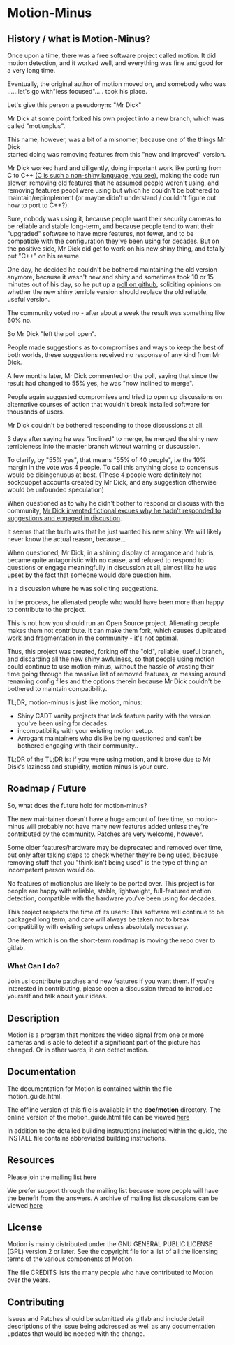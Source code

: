 Motion-Minus
=============

## History / what is Motion-Minus?

Once upon a time, there was a free software project called motion. 
It did motion detection, and it worked well, and everything was fine and good
for a very long time.

Eventually, the original author of motion moved on, and somebody who was
......let's go with"less focused"..... took his place. 

Let's give this person a pseudonym: "Mr Dick"

Mr Dick at some point forked his own project into a new branch, which was
called "motionplus".

This name, however, was a bit of a misnomer, because one of the things Mr Dick  
started doing was removing features from this "new and improved" version.

Mr Dick worked hard and diligently, doing important work like porting from C
to C++ [(C is such a non-shiny language, you see)](https://web.archive.org/web/20131209133259/http://thread.gmane.org/gmane.comp.version-control.git/57643/focus=57918), making the code run slower,
removing old features that he assumed people weren't using, 
and removing features peopl were using but which he couldn't be bothered to 
maintain/repimplement (or maybe didn't understand / couldn't figure out how to port to C++?).

Sure, nobody was using it, because people want their security cameras to be 
reliable and stable long-term, and because people tend to want their "upgraded"
software to have more features, not fewer, and to be compatible with the 
configuration they've been using for decades. But on the positive side, Mr Dick
did get to work on his new shiny thing, and totally put "C++" on his resume.

One day, he decided he couldn't be bothered maintaining the old version anymore,
because it wasn't new and shiny and sometimes took 10 or 15 minutes out of his day,
so he put up a [poll on github](https://github.com/Motion-Project/motion/discussions/1794#discussion-7007501), soliciting opinions on whether the new shiny terrible version should replace the old 
reliable, useful version.

The community voted no - after about a week the result was something like 60% no.

So Mr Dick "left the poll open".

People made suggestions as to compromises and ways to keep the best of both worlds,
these suggestions received no response of any kind from Mr Dick.

A few months later, Mr Dick commented on the poll, saying that since the result had 
changed to 55% yes, he was "now inclined to merge". 

People again suggested compromises and tried to open up discussions on alternative
courses of action that wouldn't break installed software for thousands of users.

Mr Dick couldn't be bothered responding to those discussions at all.

3 days after saying he was "inclined" to merge, he merged the shiny new terribleness 
into the master branch without warning or duscussion.

To clarify, by "55% yes", that means "55% of 40 people", i.e the 10% margin in the vote 
was 4 people. To call this anything close to concensus would be disingenuous at best.
(These 4 people were definitely not sockpuppet accounts created by Mr Dick, and any
suggestion otherwise would be unfounded speculation)

When questioned as to why he didn't bother to respond or discuss with the community,
[Mr Dick invented fictional excues why he hadn't responded to suggestions and engaged in discustion](https://github.com/Motion-Project/motion/discussions/1794#discussioncomment-12086359). 

It seems that the truth was that he just wanted his new shiny. We will likely never 
know the actual reason, because...

When questioned, Mr Dick, in a shining display of arrogance and hubris, became quite 
antagonistic with no cause, and refused to respond to questions or engage meaningfully 
in discussion at all, almost like he was upset by the fact that someone would dare question him.

In a discussion where he was soliciting suggestions.

In the process, he alienated people who would have been more than happy to contribute to the project.

This is not how you should run an Open Source project. Alienating people makes them not contribute.
It can make them fork, which causes duplicated work and fragmentation in the community - it's not optimal.

Thus, this project was created, forking off the "old", reliable, useful branch, and discarding all the
new shiny awfulness, so that people using motion could continue to use motion-minus,
without the hassle of wasting their time going through the massive list of removed features,
 or messing around renaming config files and the options therein because Mr Dick couldn't be 
bothered to maintain compatibility.

TL;DR, motion-minus is just like motion, minus:
 - Shiny CADT vanity projects that lack feature parity with the version you've been using for decades.
 - incompatibility with your existing motion setup.
 - Arrogant maintainers who dislike being questioned and can't be bothered engaging with their community..

TL;DR of the TL;DR is: if you were using motion, and it broke due to Mr Disk's laziness and stupidity, 
motion minus is your cure.

## Roadmap / Future

So, what does the future hold for motion-minus?

The new maintainer doesn't have a huge amount of free time, so motion-minus will probably not have many 
new features added unless they're contributed by the community. Patches are very welcome, however.

Some older features/hardware may be deprecated and removed over time, but only after taking 
steps to check whether they're being used, because removing stuff that you "think isn't being used"
is the type of thing an incompetent person would do.

No features of motionplus are likely to be ported over. This project is 
for people are happy with reliable, stable, lightweight, full-featured 
motion detection, compatible with the hardware you've been using for decades.

This project respects the time of its users: This software will continue to be packaged long term, 
and care will always be taken not to break compatibility with existing setups unless absolutely necessary.

One item which is on the short-term roadmap is moving the repo over to gitlab.

### What Can I do?

Join us! contribute patches and new features if you want them. If you're interested in contributing, 
please open a discussion thread to introduce yourself and talk about your ideas.



## Description

Motion is a program that monitors the video signal from one or more cameras and
is able to detect if a significant part of the picture has changed. Or in other
words, it can detect motion.

## Documentation

The documentation for Motion is contained within the file motion_guide.html.

The offline version of this file is available in the **doc/motion** directory.  The
online version of the motion_guide.html file can be viewed [here](https://motion-project.github.io/motion_guide.html)

In addition to the detailed building instructions included within the guide, the
INSTALL file contains abbreviated building instructions.

## Resources

Please join the mailing list [here](https://lists.sourceforge.net/lists/listinfo/motion-user)

We prefer support through the mailing list because more people will have the benefit from the answers.
A archive of mailing list discussions can be viewed [here](https://sourceforge.net/p/motion/mailman/motion-user/)

## License

Motion is mainly distributed under the GNU GENERAL PUBLIC LICENSE (GPL) version 2 or later.
See the copyright file for a list of all the licensing terms of the various components of Motion.

The file CREDITS lists the many people who have contributed to Motion over the years.

## Contributing

Issues and Patches should be submitted via gitlab and include detail descriptions
of the issue being addressed as well as any documentation updates that would be
needed with the change.

